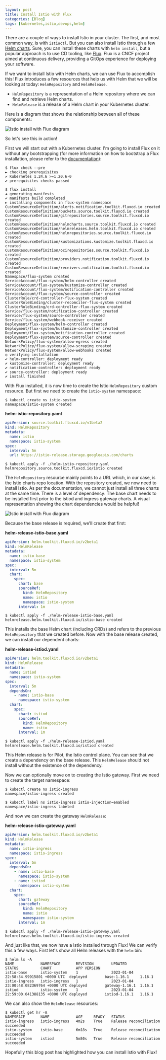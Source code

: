 ```yaml
---
layout: post
title: Install Istio with Flux
categories: [Blog]
tags: [kubernetes,istio,devops,helm]
---
```


There are a couple of ways to install Istio in your cluster. The first, and most common way, is with `istioctl`. But you can also install Istio through a few [Helm charts](https://istio.io/latest/docs/setup/install/helm/). Sure, you can install these charts with `helm install`, but a popular approach is to use CD tooling, like [Flux](https://fluxcd.io/). Flux is a CNCF project aimed at continuous delivery, providing a GitOps experience for deploying your software.

If we want to install Istio with Helm charts, we can use Flux to accomplish this! Flux introduces a few resources that help us with Helm that we will be looking at today: `HelmRepository` and `HelmRelease`.

* `HelmRepository` is a representation of a Helm repository where we can find and retrieve Helm charts.
* `HelmRelease` is a release of a Helm chart in your Kubernetes cluster.

Here is a diagram that shows the relationship between all of these components:

![Istio install with Flux diagram](../images/istio-install-flux1.excalidraw.png)

So let's see this in action!

First we will start out with a Kubernetes cluster. I'm going to install Flux on it without any bootstrapping (for more information on how to bootstrap a Flux installation, please refer to the [documentation](https://fluxcd.io/flux/installation/#bootstrap)):

```
$ flux check --pre
► checking prerequisites
✔ Kubernetes 1.24.6 >=1.20.6-0
✔ prerequisites checks passed

$ flux install
✚ generating manifests
✔ manifests build completed
► installing components in flux-system namespace
CustomResourceDefinition/alerts.notification.toolkit.fluxcd.io created
CustomResourceDefinition/buckets.source.toolkit.fluxcd.io created
CustomResourceDefinition/gitrepositories.source.toolkit.fluxcd.io created
CustomResourceDefinition/helmcharts.source.toolkit.fluxcd.io created
CustomResourceDefinition/helmreleases.helm.toolkit.fluxcd.io created
CustomResourceDefinition/helmrepositories.source.toolkit.fluxcd.io created
CustomResourceDefinition/kustomizations.kustomize.toolkit.fluxcd.io created
CustomResourceDefinition/ocirepositories.source.toolkit.fluxcd.io created
CustomResourceDefinition/providers.notification.toolkit.fluxcd.io created
CustomResourceDefinition/receivers.notification.toolkit.fluxcd.io created
Namespace/flux-system created
ServiceAccount/flux-system/helm-controller created
ServiceAccount/flux-system/kustomize-controller created
ServiceAccount/flux-system/notification-controller created
ServiceAccount/flux-system/source-controller created
ClusterRole/crd-controller-flux-system created
ClusterRoleBinding/cluster-reconciler-flux-system created
ClusterRoleBinding/crd-controller-flux-system created
Service/flux-system/notification-controller created
Service/flux-system/source-controller created
Service/flux-system/webhook-receiver created
Deployment/flux-system/helm-controller created
Deployment/flux-system/kustomize-controller created
Deployment/flux-system/notification-controller created
Deployment/flux-system/source-controller created
NetworkPolicy/flux-system/allow-egress created
NetworkPolicy/flux-system/allow-scraping created
NetworkPolicy/flux-system/allow-webhooks created
◎ verifying installation
✔ helm-controller: deployment ready
✔ kustomize-controller: deployment ready
✔ notification-controller: deployment ready
✔ source-controller: deployment ready
✔ install finished
```

With Flux installed, it is now time to create the Istio `HelmRepository` custom resource. But first we need to create the `istio-system` namespace:

```
$ kubectl create ns istio-system
namespace/istio-system created
```

**helm-istio-repository.yaml**

```yaml
apiVersion: source.toolkit.fluxcd.io/v1beta2
kind: HelmRepository
metadata:
  name: istio
  namespace: istio-system
spec:
  interval: 5m
  url: https://istio-release.storage.googleapis.com/charts
```

```
$ kubectl apply -f ./helm-istio-repository.yaml
helmrepository.source.toolkit.fluxcd.io/istio created
```

The `HelmRepository` resource mainly points to a URL which, in our case, is the Istio charts repo location. With the repository created, we now need to install Istio. As per the documentation, we cannot just install all three charts at the same time. There is a level of dependency: The base chart needs to be installed first prior to the istiod and ingress gateway charts. A visual representation showing the chart dependencies would be helpful!

![Istio install with Flux diagram](../images/istio-install-flux2.excalidraw.png)

Because the base release is required, we'll create that first:

**helm-release-istio-base.yaml**

```yaml
apiVersion: helm.toolkit.fluxcd.io/v2beta1
kind: HelmRelease
metadata:
  name: istio-base
  namespace: istio-system
spec:
  interval: 5m
  chart:
    spec:
      chart: base
      sourceRef:
        kind: HelmRepository
        name: istio
        namespace: istio-system
      interval: 1m
```

```
$ kubectl apply -f ./helm-release-istio-base.yaml
helmrelease.helm.toolkit.fluxcd.io/istio-base created
```

This installs the base Helm chart (including CRDs) and refers to the previous `HelmRepository` that we created before. Now with the base release created, we can install our dependent charts:

**helm-release-istiod.yaml**

```yaml
apiVersion: helm.toolkit.fluxcd.io/v2beta1
kind: HelmRelease
metadata:
  name: istiod
  namespace: istio-system
spec:
  interval: 5m
  dependsOn:
    - name: istio-base
      namespace: istio-system
  chart:
    spec:
      chart: istiod
      sourceRef:
        kind: HelmRepository
        name: istio
      interval: 1m
```

```
$ kubectl apply -f ./helm-release-istiod.yaml
helmrelease.helm.toolkit.fluxcd.io/istiod created
```

This Helm release is for Pilot, the Istio control plane. You can see that we create a dependency on the base release. This `HelmRelease` should not install without the existence of the dependency.

Now we can optionally move on to creating the Istio gateway. First we need to create the target namespace:

```
$ kubectl create ns istio-ingress
namespace/istio-ingress created

$ kubectl label ns istio-ingress istio-injection=enabled
namespace/istio-ingress labeled
```

And now we can create the gateway `HelmRelease`:

**helm-release-istio-gateway.yaml**

```yaml
apiVersion: helm.toolkit.fluxcd.io/v2beta1
kind: HelmRelease
metadata:
  name: istio-ingress
  namespace: istio-ingress
spec:
  interval: 5m
  dependsOn:
    - name: istio-base
      namespace: istio-system
    - name: istiod
      namespace: istio-system
  chart:
    spec:
      chart: gateway
      sourceRef:
        kind: HelmRepository
        name: istio
        namespace: istio-system
      interval: 1m
```

```
$ kubectl apply -f ./helm-release-istio-gateway.yaml
helmrelease.helm.toolkit.fluxcd.io/istio-ingress created
```

And just like that, we now have a Istio installed through Flux! We can verify this a few ways. First let's show all Helm releases with the `helm` bin:

```
$ helm ls -A
NAME            NAMESPACE       REVISION        UPDATED                                 STATUS          CHART           APP VERSION
istio-base      istio-system    1               2023-01-04 22:58:34.99915801 +0000 UTC  deployed        base-1.16.1     1.16.1     
istio-ingress   istio-ingress   1               2023-01-04 23:00:48.082369764 +0000 UTC deployed        gateway-1.16.1  1.16.1     
istiod          istio-system    1               2023-01-04 22:59:00.041388135 +0000 UTC deployed        istiod-1.16.1   1.16.1 
```

We can also show the `HelmRelease` resources:

```
$ kubectl get hr -A
NAMESPACE       NAME            AGE     READY   STATUS
istio-ingress   istio-ingress   4m2s    True    Release reconciliation succeeded
istio-system    istio-base      6m18s   True    Release reconciliation succeeded
istio-system    istiod          5m50s   True    Release reconciliation succeeded
```

Hopefully this blog post has highlighted how you can install Istio with Flux!
